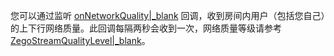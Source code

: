 您可以通过监听 [onNetworkQuality\|_blank](@onNetworkQuality) 回调，收到房间内用户（包括您自己）的上下行网络质量。此回调每隔两秒会收到一次，网络质量等级请参考 [ZegoStreamQualityLevel\|_blank](@-ZegoStreamQualityLevel)。
